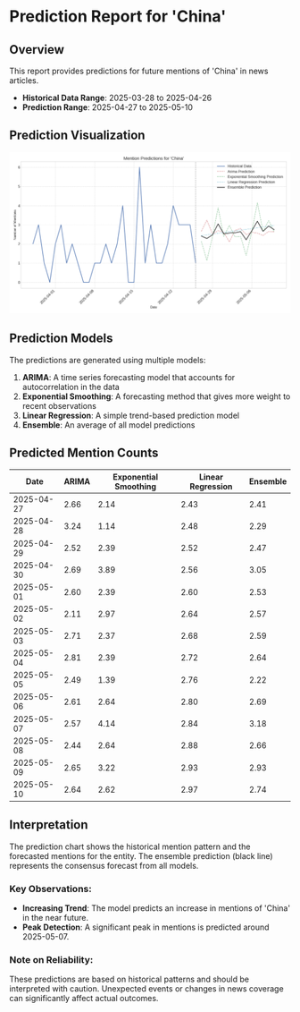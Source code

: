 # Prediction Report for 'China'

## Overview

This report provides predictions for future mentions of 'China' in news articles.

- **Historical Data Range**: 2025-03-28 to 2025-04-26
- **Prediction Range**: 2025-04-27 to 2025-05-10

## Prediction Visualization

![Prediction Chart](China_prediction.png)

## Prediction Models

The predictions are generated using multiple models:

1. **ARIMA**: A time series forecasting model that accounts for autocorrelation in the data
2. **Exponential Smoothing**: A forecasting method that gives more weight to recent observations
3. **Linear Regression**: A simple trend-based prediction model
4. **Ensemble**: An average of all model predictions

## Predicted Mention Counts

| Date | ARIMA | Exponential Smoothing | Linear Regression | Ensemble |
|------|-------|------------------------|-------------------|----------|
| 2025-04-27 | 2.66 | 2.14 | 2.43 | 2.41 |
| 2025-04-28 | 3.24 | 1.14 | 2.48 | 2.29 |
| 2025-04-29 | 2.52 | 2.39 | 2.52 | 2.47 |
| 2025-04-30 | 2.69 | 3.89 | 2.56 | 3.05 |
| 2025-05-01 | 2.60 | 2.39 | 2.60 | 2.53 |
| 2025-05-02 | 2.11 | 2.97 | 2.64 | 2.57 |
| 2025-05-03 | 2.71 | 2.37 | 2.68 | 2.59 |
| 2025-05-04 | 2.81 | 2.39 | 2.72 | 2.64 |
| 2025-05-05 | 2.49 | 1.39 | 2.76 | 2.22 |
| 2025-05-06 | 2.61 | 2.64 | 2.80 | 2.69 |
| 2025-05-07 | 2.57 | 4.14 | 2.84 | 3.18 |
| 2025-05-08 | 2.44 | 2.64 | 2.88 | 2.66 |
| 2025-05-09 | 2.65 | 3.22 | 2.93 | 2.93 |
| 2025-05-10 | 2.64 | 2.62 | 2.97 | 2.74 |

## Interpretation

The prediction chart shows the historical mention pattern and the forecasted mentions for the entity.
The ensemble prediction (black line) represents the consensus forecast from all models.

### Key Observations:

- **Increasing Trend**: The model predicts an increase in mentions of 'China' in the near future.
- **Peak Detection**: A significant peak in mentions is predicted around 2025-05-07.

### Note on Reliability:

These predictions are based on historical patterns and should be interpreted with caution.
Unexpected events or changes in news coverage can significantly affect actual outcomes.
